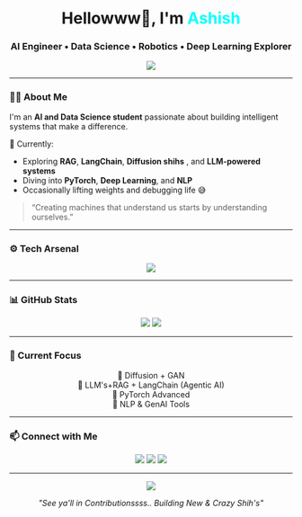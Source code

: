 <!--
💡 Ashish Parmar | AI Engineer in the Making
-->
<h1 align="center">Hellowww👋, I'm <span style="color:#00FFFF;">Ashish</span></h1>
<h3 align="center">AI Engineer • Data Science • Robotics • Deep Learning Explorer</h3>

<p align="center">
  <img src="https://readme-typing-svg.demolab.com?font=Fira+Code&pause=1500&color=00FFFF&center=true&vCenter=true&width=435&lines=Building+the+Future+with+AI.;Dreaming+Machines+that+Think.;Exploring+Data,+Logic,+and+Imagination." />
</p>

---

### 👨‍💻 About Me  
I'm an **AI and Data Science student** passionate about building intelligent systems that make a difference.  

🧠 Currently:
- Exploring **RAG**, **LangChain**, **Diffusion shihs** , and **LLM-powered systems**
- Diving into **PyTorch**, **Deep Learning**, and **NLP**
- Occasionally lifting weights and debugging life 😅  

> “Creating machines that understand us starts by understanding ourselves.”

---

### ⚙️ Tech Arsenal
<p align="center">
  <img src="https://skillicons.dev/icons?i=python,pytorch,tensorflow,langchain,langgraph,react,nodejs,js,html,css,arduino,mysql,postgresql,aws,git,linux,vscode,vercel" />
</p>

---


### 📊 GitHub Stats
<p align="center">
  <img src="https://github-readme-stats.vercel.app/api?username=AshParmar&show_icons=true&theme=radical&hide_border=true" />
  <img src="https://github-readme-streak-stats.herokuapp.com/?user=AshParmar&theme=radical&hide_border=true" />
</p>

---

### 🧩 Current Focus
<p align="center">
  🔹 Diffusion + GAN<br>
  🔹 LLM's+RAG + LangChain (Agentic AI)<br>
  🔹 PyTorch Advanced<br>
  🔹 NLP & GenAI Tools<br>
</p>

---

### 📫 Connect with Me
<p align="center">
  <a href="mailto:ashparmar08gmail.com"><img src="https://img.shields.io/badge/Email-D14836?style=for-the-badge&logo=gmail&logoColor=white" /></a>
  <a href="https://www.linkedin.com/in/ashparmarr"><img src="https://img.shields.io/badge/LinkedIn-0077B5?style=for-the-badge&logo=linkedin&logoColor=blue" /></a>
  <a href="https://instagram.com/ashxparmar"><img src="https://img.shields.io/badge/Instagram-E4405F?style=for-the-badge&logo=instagram&logoColor=pink" /></a>
</p>

---

<p align="center">
  <img src="https://github-readme-activity-graph.vercel.app/graph?username=ashparmarr&theme=tokyo-night&hide_border=true&area=true" />
</p>


<p align="center">
  <i>"See ya'll in Contributionssss.. Building New & Crazy Shih's"</i>
</p>
